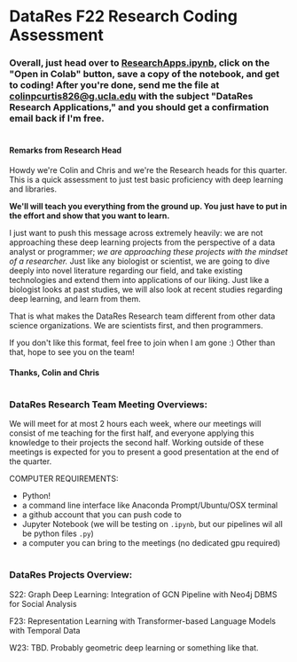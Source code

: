 
# DataRes F22 Research Coding Assessment

### Overall, just head over to [ResearchApps.ipynb], click on the "Open in Colab" button, save a copy of the notebook, and get to coding! After you're done, send me the file at colinpcurtis826@g.ucla.edu with the subject "DataRes Research Applications," and you should get a confirmation email back if I'm free.

#

#### Remarks from Research Head

Howdy we're Colin and Chris and we're the Research heads for this quarter.  This is a quick assessment to just test basic proficiency with deep learning and libraries.

**We'll will teach you everything from the ground up. You just have to put in the effort and show that you want to learn.**

I just want to push this message across extremely heavily: we are not approaching these deep learning projects from the perspective of a data analyst or programmer; *we are approaching these projects with the mindset of a researcher.* Just like any biologist or scientist, we are going to dive deeply into novel literature regarding our field, and take existing technologies and extend them into applications of our liking. Just like a biologist looks at past studies, we will also look at recent studies regarding deep learning, and learn from them.

That is what makes the DataRes Research team different from other data science organizations. We are scientists first, and then programmers.

If you don't like this format, feel free to join when I am gone :) Other than that, hope to see you on the team!

#### Thanks, Colin and Chris

#
### DataRes Research Team Meeting Overviews:

We will meet for at most 2 hours each week, where our meetings will consist of me teaching for the first half, and everyone applying this knowledge to their projects the second half. Working outside of these meetings is expected for you to present a good presentation at the end of the quarter.

COMPUTER REQUIREMENTS:
- Python!
- a command line interface like Anaconda Prompt/Ubuntu/OSX terminal
- a github account that you can push code to
- Jupyter Notebook (we will be testing on <code>.ipynb</code>, but our pipelines wil all be python files <code>.py</code>)
- a computer you can bring to the meetings (no dedicated gpu required)
#
### DataRes Projects Overview:
  
  S22: Graph Deep Learning: Integration of GCN Pipeline with Neo4j DBMS for Social Analysis
  
  F23: Representation Learning with Transformer-based Language Models with Temporal Data
  
  W23: TBD.  Probably geometric deep learning or something like that.  
  

  [ResearchApps.ipynb]: ResearchApps.ipynb

